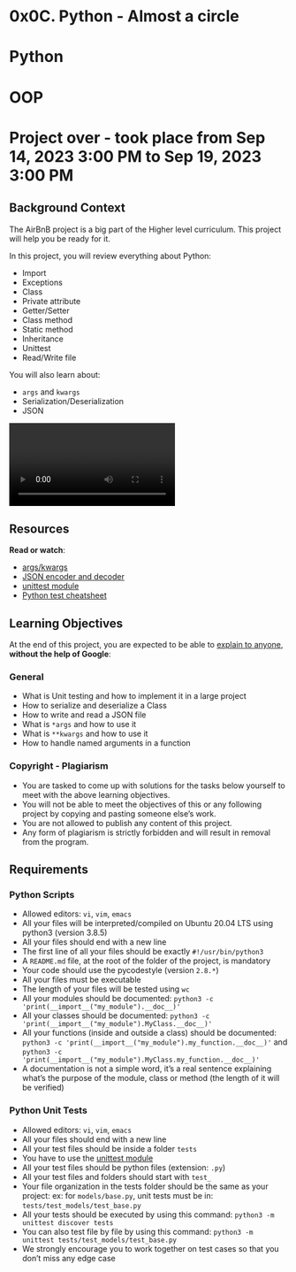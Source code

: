 # 0x0C. Python - Almost a circle
# Python
# OOP
 
 # Project over - took place from Sep 14, 2023 3:00 PM to Sep 19, 2023 3:00 PM


 
<h2>Background Context</h2>

<p>The AirBnB project is a big part of the Higher level curriculum. 
This project will help you be ready for it.</p>

<p>In this project, you will review everything about Python:</p>

<ul>
<li>Import</li>
<li>Exceptions</li>
<li>Class</li>
<li>Private attribute</li>
<li>Getter/Setter</li>
<li>Class method</li>
<li>Static method</li>
<li>Inheritance</li>
<li>Unittest</li>
<li>Read/Write file</li>
</ul>

<p>You will also learn about:</p>

<ul>
<li><code>args</code> and <code>kwargs</code></li>
<li>Serialization/Deserialization</li>
<li>JSON</li>
</ul>

<video autoplay="" loop="" vnid="VNvideo1W" crossorigin="anonymous" vnframeid="0">
  <source type="video/mp4" src="https://s3.amazonaws.com/intranet-projects-files/holbertonschool-higher-level_programming+/331/giphy.mp4">
</video>

<h2>Resources</h2>

<p><strong>Read or watch</strong>:</p>

<ul>
<li><a href="/rltoken/7gc6UzxSL81HcuAwklUbuQ" title="args/kwargs" target="_blank">args/kwargs</a> </li>
<li><a href="/rltoken/rGVU9mt57rVURGnjK6n4_Q" title="JSON encoder and decoder" target="_blank">JSON encoder and decoder</a> </li>
<li><a href="/rltoken/soictNXCPE18ASL3INoeew" title="unittest module" target="_blank">unittest module</a> </li>
<li><a href="/rltoken/uI9iskBCcNo5pc7j9Vy86A" title="Python test cheatsheet" target="_blank">Python test cheatsheet</a> </li>
</ul>

<h2>Learning Objectives</h2>

<p>At the end of this project, you are expected to be able to <a href="/rltoken/SBdRhGGBuqzWcwcuKyapSQ" title="explain to anyone" target="_blank">explain to anyone</a>, <strong>without the help of Google</strong>:</p>

<h3>General</h3>

<ul>
<li>What is Unit testing and how to implement it in a large project</li>
<li>How to serialize and deserialize a Class</li>
<li>How to write and read a JSON file</li>
<li>What is <code>*args</code> and how to use it</li>
<li>What is <code>**kwargs</code> and how to use it</li>
<li>How to handle named arguments in a function</li>
</ul>

<h3>Copyright - Plagiarism</h3>

<ul>
<li>You are tasked to come up with solutions for the tasks below yourself to meet with the above learning objectives.</li>
<li>You will not be able to meet the objectives of this or any following project by copying and pasting someone else’s work. </li>
<li>You are not allowed to publish any content of this project.</li>
<li>Any form of plagiarism is strictly forbidden and will result in removal from the program.</li>
</ul>

<h2>Requirements</h2>

<h3>Python Scripts</h3>

<ul>
<li>Allowed editors: <code>vi</code>, <code>vim</code>, <code>emacs</code></li>
<li>All your files will be interpreted/compiled on Ubuntu 20.04 LTS using python3 (version 3.8.5)</li>
<li>All your files should end with a new line</li>
<li>The first line of all your files should be exactly <code>#!/usr/bin/python3</code></li>
<li>A <code>README.md</code> file, at the root of the folder of the project, is mandatory</li>
<li>Your code should use the pycodestyle (version <code>2.8.*</code>)</li>
<li>All your files must be executable</li>
<li>The length of your files will be tested using <code>wc</code></li>
<li>All your modules should be documented: <code>python3 -c 'print(__import__("my_module").__doc__)'</code></li>
<li>All your classes should be documented: <code>python3 -c 'print(__import__("my_module").MyClass.__doc__)'</code></li>
<li>All your functions (inside and outside a class) should be documented: <code>python3 -c 'print(__import__("my_module").my_function.__doc__)'</code> and <code>python3 -c 'print(__import__("my_module").MyClass.my_function.__doc__)'</code></li>
<li>A documentation is not a simple word, it’s a real sentence explaining what’s the purpose of the module, class or method (the length of it will be verified)</li>
</ul>

<h3>Python Unit Tests</h3>

<ul>
<li>Allowed editors: <code>vi</code>, <code>vim</code>, <code>emacs</code></li>
<li>All your files should end with a new line</li>
<li>All your test files should be inside a folder <code>tests</code></li>
<li>You have to use the <a href="/rltoken/soictNXCPE18ASL3INoeew" title="unittest module" target="_blank">unittest module</a> </li>
<li>All your test files should be python files (extension: <code>.py</code>)</li>
<li>All your test files and folders should start with <code>test_</code></li>
<li>Your file organization in the tests folder should be the same as your project: ex: for <code>models/base.py</code>, unit tests must be in: <code>tests/test_models/test_base.py</code></li>
<li>All your tests should be executed by using this command: <code>python3 -m unittest discover tests</code></li>
<li>You can also test file by file by using this command: <code>python3 -m unittest tests/test_models/test_base.py</code></li>
<li>We strongly encourage you to work together on test cases so that you don’t miss any edge case</li>
</ul>

  </div>
</div>
